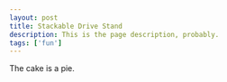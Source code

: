 ```yaml
---
layout: post
title: Stackable Drive Stand
description: This is the page description, probably. 
tags: ['fun']
---
```


The cake is a pie.